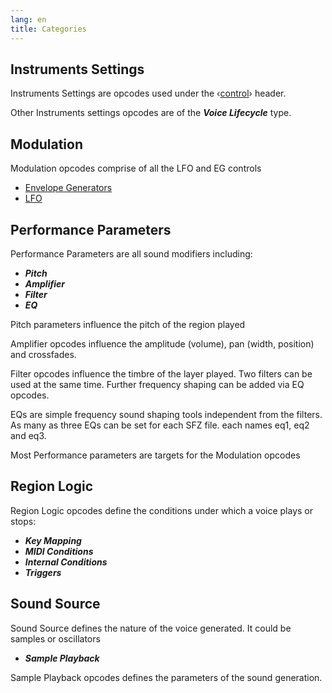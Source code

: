 ```yaml
---
lang: en
title: Categories
---
```

## Instruments Settings

Instruments Settings are opcodes used under the ‹[control](/headers/control)›
header.

Other Instruments settings opcodes are of the
***Voice Lifecycle*** type.

## Modulation

Modulation opcodes comprise of all the LFO and EG controls

- [Envelope Generators](/types/envelope_generators)
- [LFO](/types/lfo)

## Performance Parameters

Performance Parameters are all sound modifiers including:

- ***Pitch***
- ***Amplifier***
- ***Filter***
- ***EQ***

Pitch parameters influence the pitch of the region played

Amplifier opcodes influence the amplitude (volume), pan (width, position)
and crossfades.

Filter opcodes influence the timbre of the layer played. Two filters can be used
at the same time. Further frequency shaping can be added via EQ opcodes.

EQs are simple frequency sound shaping tools independent from the filters.
As many as three EQs can be set for each SFZ file. each names eq1, eq2 and eq3.

Most Performance parameters are targets for the Modulation opcodes

## Region Logic

Region Logic opcodes define the conditions under which a voice plays or stops:

- ***Key Mapping***
- ***MIDI Conditions***
- ***Internal Conditions***
- ***Triggers***

## Sound Source

Sound Source defines the nature of the voice generated.
It could be samples or oscillators

- ***Sample Playback***

Sample Playback opcodes defines the parameters of the sound generation.
